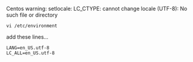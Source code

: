 Centos warning: setlocale: LC_CTYPE: cannot change locale (UTF-8): No such file or directory

```shell
vi /etc/environment
```

add these lines...
```shell
LANG=en_US.utf-8
LC_ALL=en_US.utf-8
```